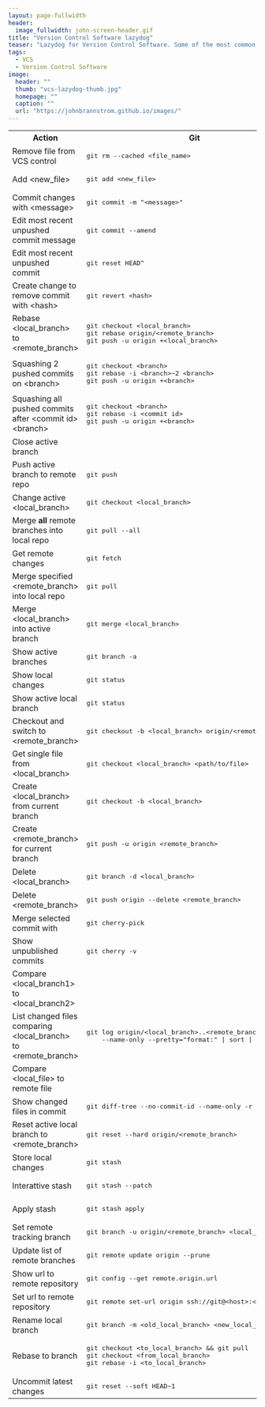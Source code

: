 ```yaml
---
layout: page-fullwidth
header:
  image_fullwidth: john-screen-header.gif
title: "Version Control Software lazydog"
teaser: "Lazydog for Version Control Software. Some of the most common operations working with a VCS."
tags:
  - VCS
  - Version Control Software
image:
  header: ""
  thumb: "vcs-lazydog-thumb.jpg"
  homepage: ""
  caption: ""
  url: "https://johnbrannstrom.github.io/images/"
---
```


<table>

  <tr><th>Action</th><th>Git</th><th>Mercurial</th></tr>

  <tr><td>Remove file from VCS control</td><td><pre>git rm --cached &lt;file_name&gt;</pre></td><td><pre></pre></td></tr>

  <tr><td>Add &lt;new_file&gt;</td><td><pre>git add &lt;new_file&gt;</pre></td><td><pre>hg add &lt;new_file&gt;</pre></td></tr>

  <tr>
    <td>Commit changes with &lt;message&gt;</td>
    <td><pre>git commit -m "&lt;message&gt;"</pre></td>
    <td><pre>hg commit -m "&lt;message&gt;"</pre></td>
  </tr>

  <tr>
    <td>Edit most recent unpushed commit message</td>
    <td><pre>git commit --amend</pre></td>
    <td><pre></pre></td>
  </tr>

  <tr>
    <td>Edit most recent unpushed commit</td>
    <td><pre>git reset HEAD^</pre></td>
    <td><pre></pre></td>
  </tr>

  <tr>
    <td>Create change to remove commit with &lt;hash&gt;</td>
    <td><pre>git revert &lt;hash&gt;</pre></td>
    <td><pre></pre></td>
  </tr>

  <tr>
    <td>Rebase &lt;local_branch&gt; to &lt;remote_branch&gt;</td>
    <td><pre>git checkout &lt;local_branch&gt;
git rebase origin/&lt;remote_branch&gt;
git push -u origin +&lt;local_branch&gt;</pre></td>
    <td><pre></pre></td>
  </tr>

  <tr>
    <td>Squashing 2 pushed commits on &lt;branch&gt;</td>
    <td><pre>git checkout &lt;branch&gt;
git rebase -i &lt;branch&gt;~2 &lt;branch&gt;
git push -u origin +&lt;branch&gt;</pre></td>
    <td><pre></pre></td>
  </tr>

  <tr>
    <td>Squashing all pushed commits after &lt;commit id&gt; &lt;branch&gt;</td>
    <td><pre>git checkout &lt;branch&gt;
git rebase -i &lt;commit id&gt;
git push -u origin +&lt;branch&gt;</pre></td>
    <td><pre></pre></td>
  </tr>

  <tr>
    <td>Close active branch</td>
    <td><pre></pre></td>
    <td><pre>hg commit -m "&lt;message&gt;" --close-branch </pre></td>
  </tr>

  <tr>
    <td>Push active branch to remote repo</td>
    <td><pre>git push</pre></td>
    <td><pre>hg push -r .</pre></td>
  </tr>

  <tr>
    <td>Change active &lt;local_branch&gt;</td>
    <td><pre>git checkout &lt;local_branch&gt;</pre></td>
    <td><pre>hg update &lt;local_branch&gt;</pre></td>
  </tr>

  <tr>
    <td>Merge <strong>all</strong> remote branches into local repo</td>
    <td><pre>git pull --all</pre></td>
    <td><pre>hg pull -u</pre></td>
  </tr>
  
  <tr>
    <td>Get remote changes</td>
    <td><pre>git fetch</pre></td>
    <td><pre>hg pull</pre></td>
  </tr>
  
  <tr>
    <td>Merge specified &lt;remote_branch&gt; into local repo</td>
    <td><pre>git pull</pre></td>
    <td><pre>hg pull -u -b &lt;remote_branch&gt;</pre></td>
  </tr>

  <tr>
    <td>Merge &lt;local_branch&gt; into active branch</td>
    <td><pre>git merge &lt;local_branch&gt;</pre></td>
    <td><pre>hg merge &lt;local_branch&gt;</pre></td>
  </tr>

  <tr>
    <td>Show active branches</td>
    <td><pre>git branch -a</pre></td>
    <td><pre>hg branches -a</pre></td>
  </tr>

  <tr>
    <td>Show local changes</td>
    <td><pre>git status</pre></td>
    <td><pre>hg status</pre></td>
  </tr>

  <tr>
    <td>Show active local branch</td>
    <td><pre>git status</pre></td>
    <td><pre>hg branch</pre></td>
  </tr>

  <tr>
    <td>Checkout and switch to &lt;remote_branch&gt;</td>
    <td><pre>git checkout -b &lt;local_branch&gt; origin/&lt;remote_branch&gt;</pre></td>
    <td><pre></pre></td>
  </tr>

  <tr>
    <td>Get single file from &lt;local_branch&gt;</td>
    <td><pre>git checkout &lt;local_branch&gt; &lt;path/to/file&gt;</pre></td>
    <td><pre>hg diff -r &lt;source_branch&gt;:&lt;target_branch&gt; &lt;path/to/file&gt; \
> /tmp/hg.diff && hg import /tmp/hg.diff</pre></td>
  </tr>

  <tr>
    <td>Create &lt;local_branch&gt; from current branch</td>
    <td><pre>git checkout -b &lt;local_branch&gt;</pre></td>
    <td><pre>hg branch &lt;local_branch&gt;</pre></td>
  </tr>

  <tr>
    <td>Create &lt;remote_branch&gt; for current branch</td>
    <td><pre>git push -u origin &lt;remote_branch&gt;</pre></td>
    <td><pre>hg push --new-branch -b &lt;local_branch&gt;</pre></td>
  </tr>

  <tr>
    <td>Delete &lt;local_branch&gt;</td>
    <td><pre>git branch -d &lt;local_branch&gt;</pre></td>
    <td><pre></pre></td>
  </tr>

  <tr>
    <td>Delete &lt;remote_branch&gt;</td>
    <td><pre>git push origin --delete &lt;remote_branch&gt;</pre></td>
    <td><pre></pre></td>
  </tr>

  <tr>
    <td>Merge selected commit with</td>
    <td><pre>git cherry-pick</pre></td>
    <td><pre></pre></td>
  </tr>

  <tr>
    <td>Show unpublished commits</td>
    <td><pre>git cherry -v</pre></td>
    <td><pre></pre></td>
  </tr>

  <tr>
    <td>Compare &lt;local_branch1&gt; to &lt;local_branch2&gt;</td>
    <td><pre></pre></td>
    <td><pre>hg diff -r &lt;local_branch1&gt;:&lt;local_branch2&gt;</pre></td>
  </tr>

  <tr>
    <td>List changed files comparing &lt;local_branch&gt; to &lt;remote_branch&gt;</td>
    <td><pre>git log origin/&lt;local_branch&gt;..&lt;remote_branch&gt; \
    --name-only --pretty="format:" | sort | uniq</pre></td>
    <td><pre></pre></td>
  </tr>

  <tr>
    <td>Compare &lt;local_file&gt; to remote file</td>
    <td><pre></pre></td>
    <td><pre>hg diff &lt;local_file&gt;</pre></td>
  </tr>

  <tr>
    <td>Show changed files in commit</td>
    <td><pre>git diff-tree --no-commit-id --name-only -r</pre></td>
    <td><pre></pre></td>
  </tr>

  <tr>
    <td>Reset active local branch to &lt;remote_branch></td>
    <td><pre>git reset --hard origin/&lt;remote_branch&gt;</pre></td>
    <td><pre>hg update -r &lt;remote_branch&gt; -C</pre></td>
  </tr>

  <tr>
    <td>Store local changes</td>
    <td><pre>git stash</pre></td>
    <td><pre>hg shelve</pre></td>
  </tr>

  <tr>
    <td>Interattive stash</td>
    <td><pre>git stash --patch</pre></td>
    <td><pre></pre></td>
  </tr>

  <tr>
    <td>Apply stash</td>
    <td><pre>git stash apply</pre></td>
    <td><pre>hg unshelve</pre></td>
  </tr>

  <tr>
    <td>Set remote tracking branch</td>
    <td><pre>git branch -u origin/&lt;remote_branch&gt; &lt;local_branch&gt;</pre></td>
    <td><pre></pre></td>
  </tr>

  <tr>
    <td>Update list of remote branches</td>
    <td><pre>git remote update origin --prune</pre></td>
    <td><pre></pre></td>
  </tr>

  <tr>
    <td>Show url to remote repository</td>
    <td><pre>git config --get remote.origin.url</pre></td>
    <td><pre></pre></td>
  </tr>

  <tr>
    <td>Set url to remote repository</td>
    <td><pre>git remote set-url origin ssh://git@&lt;host&gt;:&lt;port&gt;/&lt;path&gt;</pre></td>
    <td><pre></pre></td>
  </tr>

  <tr>
    <td>Rename local branch</td>
    <td><pre>git branch -m &lt;old_local_branch&gt; &lt;new_local_branch&gt;</pre></td>
    <td><pre></pre></td>
  </tr>

  <tr>
    <td>Rebase to branch</td>
    <td><pre>git checkout &lt;to_local_branch&gt; && git pull
git checkout &lt;from_local_branch&gt;
git rebase -i &lt;to_local_branch&gt;</pre></td>
    <td><pre></pre></td>
  </tr>
  
  <tr>
    <td>Uncommit latest changes</td>
    <td><pre>git reset --soft HEAD~1</pre></td>
    <td><pre></pre></td>
  </tr>
  
</table>
